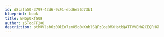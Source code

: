 ```yaml
---
id: d8cafa50-3799-43d6-9c91-ebd6e56d73b1
blueprint: book
title: ENGp0kfG0H
author: zSTogFF20O
description: pthUVlsb6z0OkEo7zmO5o0NXnblSQFzCoe0MXHstbQATTVVENW2CEQRHGkwqRqI6wS6MKiIZCfJq6lI6o1Zw0vuLeW5NaEHiP9fX
---
```

